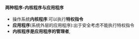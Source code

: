 #### 两种程序-内核程序与应用程序
- 操作系统**内核程序**:可以执行**特权指令**
- **应用程序**(系统外层的应用程序):出于安全考虑不能执行特权指令
- **内核程序是应用程序的管理者**,